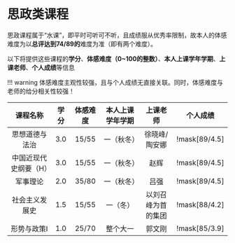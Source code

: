 # 思政类课程

思政课程属于“水课”，即平时可听可不听，且成绩服从优秀率限制，故本人的体感难度为以**总评达到74/89的**难度为准（即有两个难度）。

以下将提供这些课程的**学分**、**体感难度（0~100的整数）**、**本人上课学年学期**、**上课老师**、**个人成绩**等信息

!!! warning
    体感难度主观性较强，且与个人成绩无直接关联。同时，体感难度与老师的给分相关性较强！

| 课程名称 | 学分 | 体感难度 | 本人上课学年学期 | 上课老师 | 个人成绩 | 
| :-: | :-: | :-: | :-: | :-: | :-: | 
| 思想道德与法治 | 3.0 | 15/55 | 一（秋冬） | 徐晓峰/陶安娜 | !mask[89/4.5] | 
| 中国近现代史纲要（H） | 3.0 | 15/55 | 一（秋冬） | 赵辉 | !mask[89/4.5] | 
| 军事理论 | 2.0 | 35/80 | 一（秋冬） | 吕强 | !mask[89/4.5] | 
| 社会主义发展史 | 1.5 | 15/55 | 一（冬） | 以刘召峰为首的集团 | !mask[88/4.2] | 
| 形势与政策Ⅰ | 1.0 | 25/70 | 整个大一 | 郭文刚 | !mask[85/3.9] | 